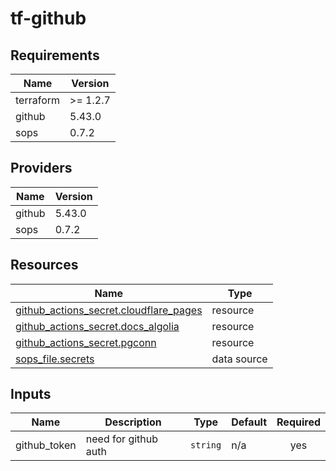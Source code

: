 # tf-github

<!-- BEGIN_TF_DOCS -->
## Requirements

| Name | Version |
|------|---------|
| terraform | >= 1.2.7 |
| github | 5.43.0 |
| sops | 0.7.2 |

## Providers

| Name | Version |
|------|---------|
| github | 5.43.0 |
| sops | 0.7.2 |

## Resources

| Name | Type |
|------|------|
| [github_actions_secret.cloudflare_pages](https://registry.terraform.io/providers/integrations/github/5.43.0/docs/resources/actions_secret) | resource |
| [github_actions_secret.docs_algolia](https://registry.terraform.io/providers/integrations/github/5.43.0/docs/resources/actions_secret) | resource |
| [github_actions_secret.pgconn](https://registry.terraform.io/providers/integrations/github/5.43.0/docs/resources/actions_secret) | resource |
| [sops_file.secrets](https://registry.terraform.io/providers/carlpett/sops/0.7.2/docs/data-sources/file) | data source |

## Inputs

| Name | Description | Type | Default | Required |
|------|-------------|------|---------|:--------:|
| github\_token | need for github auth | `string` | n/a | yes |
<!-- END_TF_DOCS -->

